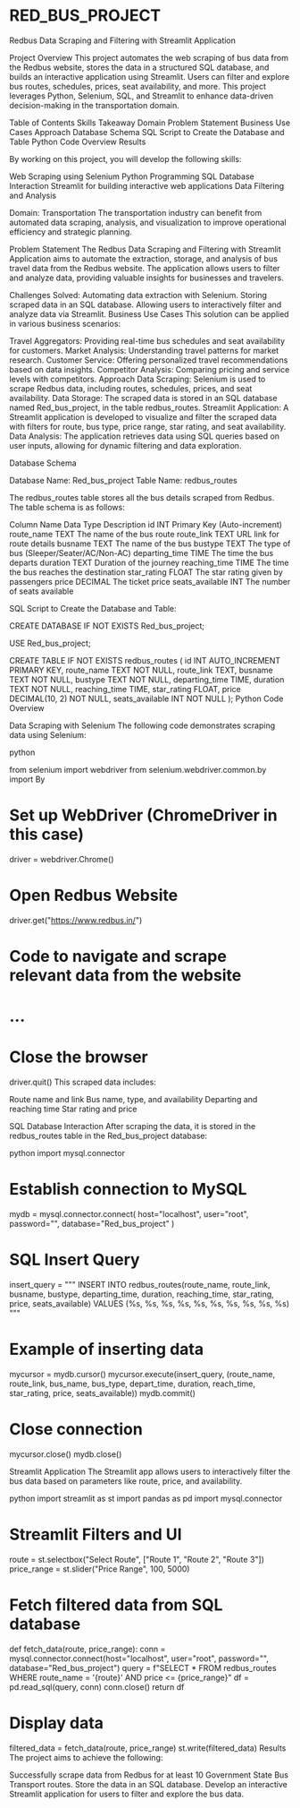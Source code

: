 # RED_BUS_PROJECT
Redbus Data Scraping and Filtering with Streamlit Application

Project Overview
This project automates the web scraping of bus data from the Redbus website, stores the data in a structured SQL database, and builds an interactive application using Streamlit. Users can filter and explore bus routes, schedules, prices, seat availability, and more. This project leverages Python, Selenium, SQL, and Streamlit to enhance data-driven decision-making in the transportation domain.

Table of Contents
Skills Takeaway
Domain
Problem Statement
Business Use Cases
Approach
Database Schema
SQL Script to Create the Database and Table
Python Code Overview
Results

By working on this project, you will develop the following skills:

Web Scraping using Selenium
Python Programming
SQL Database Interaction
Streamlit for building interactive web applications
Data Filtering and Analysis

Domain: Transportation
The transportation industry can benefit from automated data scraping, analysis, and visualization to improve operational efficiency and strategic planning.

Problem Statement
The Redbus Data Scraping and Filtering with Streamlit Application aims to automate the extraction, storage, and analysis of bus travel data from the Redbus website. The application allows users to filter and analyze data, providing valuable insights for businesses and travelers.

Challenges Solved:
Automating data extraction with Selenium.
Storing scraped data in an SQL database.
Allowing users to interactively filter and analyze data via Streamlit.
Business Use Cases
This solution can be applied in various business scenarios:

Travel Aggregators: Providing real-time bus schedules and seat availability for customers.
Market Analysis: Understanding travel patterns for market research.
Customer Service: Offering personalized travel recommendations based on data insights.
Competitor Analysis: Comparing pricing and service levels with competitors.
Approach
Data Scraping: Selenium is used to scrape Redbus data, including routes, schedules, prices, and seat availability.
Data Storage: The scraped data is stored in an SQL database named Red_bus_project, in the table redbus_routes.
Streamlit Application: A Streamlit application is developed to visualize and filter the scraped data with filters for route, bus type, price range, star rating, and seat availability.
Data Analysis: The application retrieves data using SQL queries based on user inputs, allowing for dynamic filtering and data exploration.

Database Schema

Database Name: Red_bus_project
Table Name: redbus_routes

The redbus_routes table stores all the bus details scraped from Redbus. The table schema is as follows:

Column Name	Data Type	Description
id	INT	Primary Key (Auto-increment)
route_name	TEXT	The name of the bus route
route_link	TEXT	URL link for route details
busname	TEXT	The name of the bus
bustype	TEXT	The type of bus (Sleeper/Seater/AC/Non-AC)
departing_time	TIME	The time the bus departs
duration	TEXT	Duration of the journey
reaching_time	TIME	The time the bus reaches the destination
star_rating	FLOAT	The star rating given by passengers
price	DECIMAL	The ticket price
seats_available	INT	The number of seats available

SQL Script to Create the Database and Table:

CREATE DATABASE IF NOT EXISTS Red_bus_project;

USE Red_bus_project;

CREATE TABLE IF NOT EXISTS redbus_routes (
    id INT AUTO_INCREMENT PRIMARY KEY,
    route_name TEXT NOT NULL,
    route_link TEXT,
    busname TEXT NOT NULL,
    bustype TEXT NOT NULL,
    departing_time TIME,
    duration TEXT NOT NULL,
    reaching_time TIME,
    star_rating FLOAT,
    price DECIMAL(10, 2) NOT NULL,
    seats_available INT NOT NULL
);
Python Code Overview

Data Scraping with Selenium
The following code demonstrates scraping data using Selenium:

python

from selenium import webdriver
from selenium.webdriver.common.by import By

# Set up WebDriver (ChromeDriver in this case)
driver = webdriver.Chrome()

# Open Redbus Website
driver.get("https://www.redbus.in/")

# Code to navigate and scrape relevant data from the website
# ...

# Close the browser
driver.quit()
This scraped data includes:

Route name and link
Bus name, type, and availability
Departing and reaching time
Star rating and price

SQL Database Interaction
After scraping the data, it is stored in the redbus_routes table in the Red_bus_project database:

python
import mysql.connector

# Establish connection to MySQL
mydb = mysql.connector.connect(
    host="localhost",
    user="root",
    password="",
    database="Red_bus_project"
)

# SQL Insert Query
insert_query = """ 
INSERT INTO redbus_routes(route_name, route_link, busname, bustype, departing_time, duration, reaching_time, star_rating, price, seats_available) 
VALUES (%s, %s, %s, %s, %s, %s, %s, %s, %s, %s) 
"""

# Example of inserting data
mycursor = mydb.cursor()
mycursor.execute(insert_query, (route_name, route_link, bus_name, bus_type, depart_time, duration, reach_time, star_rating, price, seats_available))
mydb.commit()

# Close connection
mycursor.close()
mydb.close()

Streamlit Application
The Streamlit app allows users to interactively filter the bus data based on parameters like route, price, and availability.

python
import streamlit as st
import pandas as pd
import mysql.connector

# Streamlit Filters and UI
route = st.selectbox("Select Route", ["Route 1", "Route 2", "Route 3"])
price_range = st.slider("Price Range", 100, 5000)

# Fetch filtered data from SQL database
def fetch_data(route, price_range):
    conn = mysql.connector.connect(host="localhost", user="root", password="", database="Red_bus_project")
    query = f"SELECT * FROM redbus_routes WHERE route_name = '{route}' AND price <= {price_range}"
    df = pd.read_sql(query, conn)
    conn.close()
    return df

# Display data
filtered_data = fetch_data(route, price_range)
st.write(filtered_data)
Results
The project aims to achieve the following:

Successfully scrape data from Redbus for at least 10 Government State Bus Transport routes.
Store the data in an SQL database.
Develop an interactive Streamlit application for users to filter and explore the bus data.
